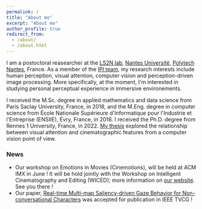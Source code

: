 ```yaml
---
permalink: /
title: "About me"
excerpt: "About me"
author_profile: true
redirect_from: 
  - /about/
  - /about.html
---
```


I am a postoctoral reasearcher at the [LS2N lab](https://www.ls2n.fr/), [Nantes Université](https://www.univ-nantes.fr/), [Polytech Nantes](https://polytech.univ-nantes.fr/), France. As a member of the [IPI team](https://www.ls2n.fr/equipe/ipi/?lang=en), my research interests include human perception, visual attention, computer vision and perception-driven image processing. More specifically, at the moment, I'm interested in studying personal perceptual experience in immersive environements.

I received the M.Sc. degree in applied mathematics and data science from Paris Saclay University, France, in 2018, and the M.Eng. degree in computer science from École Nationale Supérieure d'Informatique pour l'Industrie et l'Entreprise (ENSIIE), Évry, France, in 2018. I received the Ph.D. degree from Rennes 1 University, France, in 2022. [My thesis](https://ged.univ-rennes1.fr/nuxeo/site/esupversions/45936f86-1136-478e-8404-ebaf73a90007?inline) explored the relationship between visual attention and cinematographic features from a computer vision point of view.


### News
* Our workshop on Emotions in Movies (Cinemotions), will be held at ACM IMX in June ! It will be hold jointly with the Workshop on Intelligent Cinematography and Editing (WICED); more information on [our website](https://project.inria.fr/wicedxcinemotions2023/). See you there !
* Our paper, [Real-time Multi-map Saliency-driven Gaze Behavior for Non-conversational Characters](https://hal.science/hal-03796523/) was accepted for publication in IEEE TVCG !
